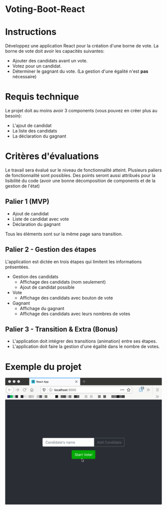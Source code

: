 # Voting-Boot-React

# Instructions
Développez une application React pour la création d'une borne de vote. La borne de vote doit avoir les capacités suivantes:

* Ajouter des candidats avant un vote.
* Votez pour un candidat.
* Déterminer le gagnant du vote. (La gestion d'une égalité n'est **pas** nécessaire)

# Requis technique
Le projet doit au moins avoir 3 components (vous pouvez en créer plus au besoin):

* L'ajout de candidat
* La liste des candidats
* La déclaration du gagnant

# Critères d'évaluations
Le travail sera évalué sur le niveau de fonctionnalité atteint. Plusieurs paliers de fonctionnalité sont possibles. Des points seront aussi attribués pour la lisibilité du code (avoir une bonne décomposition de components et de la gestion de l'état)

## Palier 1 (MVP)
* Ajout de candidat
* Liste de candidat avec vote
* Déclaration du gagnant

Tous les éléments sont sur la même page sans transition.

## Palier 2 - Gestion des étapes
L'application est dictée en trois étapes qui limitent les informations présentées.
* Gestion des candidats
  * Affichage des candidats (nom seulement)
  * Ajout de candidat possible
* Vote
  * Affichage des candidats avec bouton de vote
* Gagnant
  * Affichage du gagnant
  * Affichage des candidats avec leurs nombres de votes

## Palier 3 - Transition & Extra (Bonus)
* L'application doit intégrer des transitions (animation) entre ses étapes.
* L'application doit faire la gestion d'une égalité dans le nombre de votes.

# Exemple du projet
![](demo.gif)